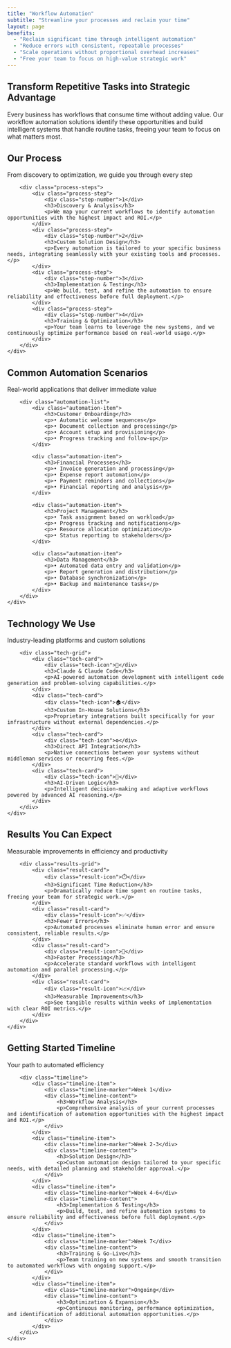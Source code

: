 ```yaml
---
title: "Workflow Automation"
subtitle: "Streamline your processes and reclaim your time"
layout: page
benefits:
  - "Reclaim significant time through intelligent automation"
  - "Reduce errors with consistent, repeatable processes"
  - "Scale operations without proportional overhead increases"
  - "Free your team to focus on high-value strategic work"
---
```


<section class="service-intro">
    <div class="container">
        <div class="section-header">
            <h2>Transform Repetitive Tasks into Strategic Advantage</h2>
            <p>Every business has workflows that consume time without adding value. Our workflow automation solutions identify these opportunities and build intelligent systems that handle routine tasks, freeing your team to focus on what matters most.</p>
        </div>
    </div>
</section>

<section class="how-it-works">
    <div class="container">
        <div class="section-header">
            <h2>Our Process</h2>
            <p>From discovery to optimization, we guide you through every step</p>
        </div>

        <div class="process-steps">
            <div class="process-step">
                <div class="step-number">1</div>
                <h3>Discovery & Analysis</h3>
                <p>We map your current workflows to identify automation opportunities with the highest impact and ROI.</p>
            </div>
            <div class="process-step">
                <div class="step-number">2</div>
                <h3>Custom Solution Design</h3>
                <p>Every automation is tailored to your specific business needs, integrating seamlessly with your existing tools and processes.</p>
            </div>
            <div class="process-step">
                <div class="step-number">3</div>
                <h3>Implementation & Testing</h3>
                <p>We build, test, and refine the automation to ensure reliability and effectiveness before full deployment.</p>
            </div>
            <div class="process-step">
                <div class="step-number">4</div>
                <h3>Training & Optimization</h3>
                <p>Your team learns to leverage the new systems, and we continuously optimize performance based on real-world usage.</p>
            </div>
        </div>
    </div>
</section>

<section class="common-automations">
    <div class="container">
        <div class="section-header">
            <h2>Common Automation Scenarios</h2>
            <p>Real-world applications that deliver immediate value</p>
        </div>

        <div class="automation-list">
            <div class="automation-item">
                <h3>Customer Onboarding</h3>
                <p>• Automatic welcome sequences</p>
                <p>• Document collection and processing</p>
                <p>• Account setup and provisioning</p>
                <p>• Progress tracking and follow-up</p>
            </div>

            <div class="automation-item">
                <h3>Financial Processes</h3>
                <p>• Invoice generation and processing</p>
                <p>• Expense report automation</p>
                <p>• Payment reminders and collections</p>
                <p>• Financial reporting and analysis</p>
            </div>

            <div class="automation-item">
                <h3>Project Management</h3>
                <p>• Task assignment based on workload</p>
                <p>• Progress tracking and notifications</p>
                <p>• Resource allocation optimization</p>
                <p>• Status reporting to stakeholders</p>
            </div>

            <div class="automation-item">
                <h3>Data Management</h3>
                <p>• Automated data entry and validation</p>
                <p>• Report generation and distribution</p>
                <p>• Database synchronization</p>
                <p>• Backup and maintenance tasks</p>
            </div>
        </div>
    </div>
</section>

<section class="technology-section">
    <div class="container">
        <div class="section-header">
            <h2>Technology We Use</h2>
            <p>Industry-leading platforms and custom solutions</p>
        </div>

        <div class="tech-grid">
            <div class="tech-card">
                <div class="tech-icon">🤖</div>
                <h3>Claude & Claude Code</h3>
                <p>AI-powered automation development with intelligent code generation and problem-solving capabilities.</p>
            </div>
            <div class="tech-card">
                <div class="tech-icon">🏠</div>
                <h3>Custom In-House Solutions</h3>
                <p>Proprietary integrations built specifically for your infrastructure without external dependencies.</p>
            </div>
            <div class="tech-card">
                <div class="tech-icon">⚙️</div>
                <h3>Direct API Integration</h3>
                <p>Native connections between your systems without middleman services or recurring fees.</p>
            </div>
            <div class="tech-card">
                <div class="tech-icon">🧠</div>
                <h3>AI-Driven Logic</h3>
                <p>Intelligent decision-making and adaptive workflows powered by advanced AI reasoning.</p>
            </div>
        </div>
    </div>
</section>

<section class="results-section">
    <div class="container">
        <div class="section-header">
            <h2>Results You Can Expect</h2>
            <p>Measurable improvements in efficiency and productivity</p>
        </div>

        <div class="results-grid">
            <div class="result-card">
                <div class="result-icon">⏱️</div>
                <h3>Significant Time Reduction</h3>
                <p>Dramatically reduce time spent on routine tasks, freeing your team for strategic work.</p>
            </div>
            <div class="result-card">
                <div class="result-icon">✅</div>
                <h3>Fewer Errors</h3>
                <p>Automated processes eliminate human error and ensure consistent, reliable results.</p>
            </div>
            <div class="result-card">
                <div class="result-icon">🚀</div>
                <h3>Faster Processing</h3>
                <p>Accelerate standard workflows with intelligent automation and parallel processing.</p>
            </div>
            <div class="result-card">
                <div class="result-icon">📈</div>
                <h3>Measurable Improvements</h3>
                <p>See tangible results within weeks of implementation with clear ROI metrics.</p>
            </div>
        </div>
    </div>
</section>

<section class="implementation-timeline">
    <div class="container">
        <div class="section-header">
            <h2>Getting Started Timeline</h2>
            <p>Your path to automated efficiency</p>
        </div>

        <div class="timeline">
            <div class="timeline-item">
                <div class="timeline-marker">Week 1</div>
                <div class="timeline-content">
                    <h3>Workflow Analysis</h3>
                    <p>Comprehensive analysis of your current processes and identification of automation opportunities with the highest impact and ROI.</p>
                </div>
            </div>
            <div class="timeline-item">
                <div class="timeline-marker">Week 2-3</div>
                <div class="timeline-content">
                    <h3>Solution Design</h3>
                    <p>Custom automation design tailored to your specific needs, with detailed planning and stakeholder approval.</p>
                </div>
            </div>
            <div class="timeline-item">
                <div class="timeline-marker">Week 4-6</div>
                <div class="timeline-content">
                    <h3>Implementation & Testing</h3>
                    <p>Build, test, and refine automation systems to ensure reliability and effectiveness before full deployment.</p>
                </div>
            </div>
            <div class="timeline-item">
                <div class="timeline-marker">Week 7</div>
                <div class="timeline-content">
                    <h3>Training & Go-Live</h3>
                    <p>Team training on new systems and smooth transition to automated workflows with ongoing support.</p>
                </div>
            </div>
            <div class="timeline-item">
                <div class="timeline-marker">Ongoing</div>
                <div class="timeline-content">
                    <h3>Optimization & Expansion</h3>
                    <p>Continuous monitoring, performance optimization, and identification of additional automation opportunities.</p>
                </div>
            </div>
        </div>
    </div>
</section>